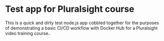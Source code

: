 # Test app for Pluralsight course

This is a quick and dirty test node.js app cobbled together for the purposes of demonstrating a basic CI/CD workflow with Docker Hub for a Pluralsight video training course..
